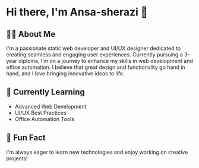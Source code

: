 # Hi there, I'm Ansa-sherazi 👋

## 👩‍🎓 About Me
I'm a passionate static web developer and UI/UX designer dedicated to creating seamless and engaging user experiences. Currently pursuing a 3-year diploma, I’m on a journey to enhance my skills in web development and office automation. I believe that great design and functionality go hand in hand, and I love bringing innovative ideas to life.

## 🌱 Currently Learning
- Advanced Web Development
- UI/UX Best Practices
- Office Automation Tools

## 💬 Fun Fact
I'm always eager to learn new technologies and enjoy working on creative projects!

